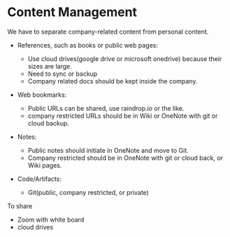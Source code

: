 # Content Management

We have to separate company-related content from personal content.

- References, such as books or public web pages:
	- Use cloud drives(google drive or microsoft onedrive) 
	  because their sizes are large.
	- Need to sync or backup
	- Company related docs should be kept inside the company.
	
- Web bookmarks:
	- Public URLs can be shared, use raindrop.io or the like.
	- company restricted URLs should be in Wiki or OneNote with git or cloud backup.
	
- Notes:
	- Public notes should initiate in OneNote and move to Git.
	- Company restricted should be in OneNote with git or cloud back, or Wiki pages.
	
- Code/Artifacts:
	- Git(public, company restricted, or private)
	
To share
- Zoom with white board
- cloud drives 
